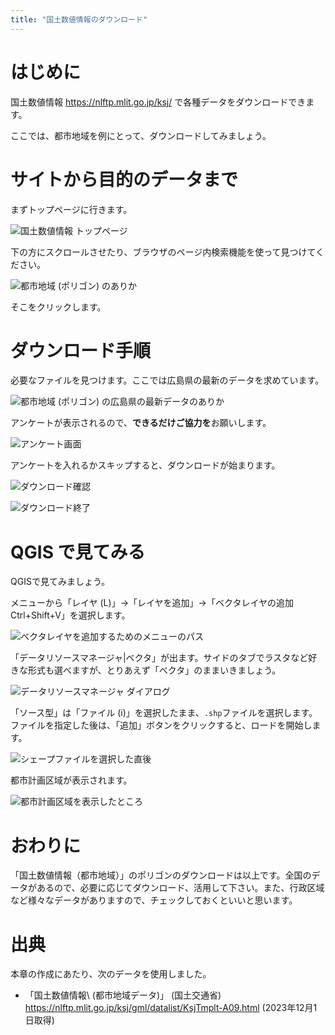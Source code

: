 ```yaml
---
title: "国土数値情報のダウンロード"
---
```


# はじめに

国土数値情報 https://nlftp.mlit.go.jp/ksj/ で各種データをダウンロードできます。

ここでは、都市地域を例にとって、ダウンロードしてみましょう。

# サイトから目的のデータまで

まずトップページに行きます。

![国土数値情報 トップページ](https://github.com/boiledorange73/zenn-content/raw/main/books-images/pgis-cookbook/dl-ksj_01-ksjtop.png)

下の方にスクロールさせたり、ブラウザのページ内検索機能を使って見つけてください。

![都市地域 (ポリゴン) のありか](https://github.com/boiledorange73/zenn-content/raw/main/books-images/pgis-cookbook/dl-ksj_03-select.png)

そこをクリックします。

# ダウンロード手順

必要なファイルを見つけます。ここでは広島県の最新のデータを求めています。

![都市地域 (ポリゴン) の広島県の最新データのありか](https://github.com/boiledorange73/zenn-content/raw/main/books-images/pgis-cookbook/dl-ksj_04-hirosima.png)

アンケートが表示されるので、**できるだけご協力を**お願いします。

![アンケート画面](https://github.com/boiledorange73/zenn-content/raw/main/books-images/pgis-cookbook/dl-ksj_05-enq.png)

アンケートを入れるかスキップすると、ダウンロードが始まります。

![ダウンロード確認](https://github.com/boiledorange73/zenn-content/raw/main/books-images/pgis-cookbook/dl-ksj_06-dl.png)

![ダウンロード終了](https://github.com/boiledorange73/zenn-content/raw/main/books-images/pgis-cookbook/dl-ksj_07-dldone.png)


# QGIS で見てみる

QGISで見てみましょう。

メニューから「レイヤ (L)」→「レイヤを追加」→「ベクタレイヤの追加 Ctrl+Shift+V」を選択します。

![ベクタレイヤを追加するためのメニューのパス](https://github.com/boiledorange73/zenn-content/raw/main/books-images/pgis-cookbook/dl-fpoly_06-qgis-add-menuall.png)

「データリソースマネージャ|ベクタ」が出ます。サイドのタブでラスタなど好きな形式も選べますが、とりあえず「ベクタ」のままいきましょう。

![データリソースマネージャ ダイアログ](https://github.com/boiledorange73/zenn-content/raw/main/books-images/pgis-cookbook/dl-fpoly_07-qgis-add-dialog-initial.png)

「ソース型」は「ファイル (i)」を選択したまま、``.shp``ファイルを選択します。ファイルを指定した後は、「追加」ボタンをクリックすると、ロードを開始します。

![シェープファイルを選択した直後](https://github.com/boiledorange73/zenn-content/raw/main/books-images/pgis-cookbook/dl-ksj_08-qgis-add-dialog-selected.png)

都市計画区域が表示されます。

![都市計画区域を表示したところ](https://github.com/boiledorange73/zenn-content/raw/main/books-images/pgis-cookbook/dl-ksj_09-qgis-firstview.png)

# おわりに

「国土数値情報（都市地域）」のポリゴンのダウンロードは以上です。全国のデータがあるので、必要に応じてダウンロード、活用して下さい。また、行政区域など様々なデータがありますので、チェックしておくといいと思います。

# 出典

本章の作成にあたり、次のデータを使用しました。

* 「国土数値情報\ (都市地域データ)」 (国土交通省) https://nlftp.mlit.go.jp/ksj/gml/datalist/KsjTmplt-A09.html (2023年12月1日取得)
